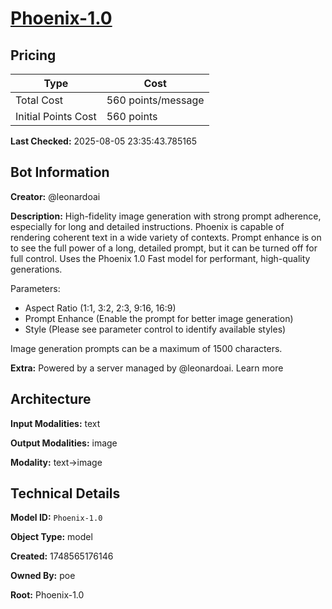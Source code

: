 # [Phoenix-1.0](https://poe.com/Phoenix-1.0)

## Pricing

| Type | Cost |
|------|------|
| Total Cost | 560 points/message |
| Initial Points Cost | 560 points |

**Last Checked:** 2025-08-05 23:35:43.785165


## Bot Information

**Creator:** @leonardoai

**Description:** High-fidelity image generation with strong prompt adherence, especially for long and detailed instructions. Phoenix is capable of rendering coherent text in a wide variety of contexts. Prompt enhance is on to see the full power of a long, detailed prompt, but it can be turned off for full control. Uses the Phoenix 1.0 Fast model for performant, high-quality generations.

Parameters:
- Aspect Ratio (1:1, 3:2, 2:3, 9:16, 16:9)
- Prompt Enhance (Enable the prompt for better image generation)
- Style (Please see parameter control to identify available styles)

Image generation prompts can be a maximum of 1500 characters.

**Extra:** Powered by a server managed by @leonardoai. Learn more


## Architecture

**Input Modalities:** text

**Output Modalities:** image

**Modality:** text->image


## Technical Details

**Model ID:** `Phoenix-1.0`

**Object Type:** model

**Created:** 1748565176146

**Owned By:** poe

**Root:** Phoenix-1.0
